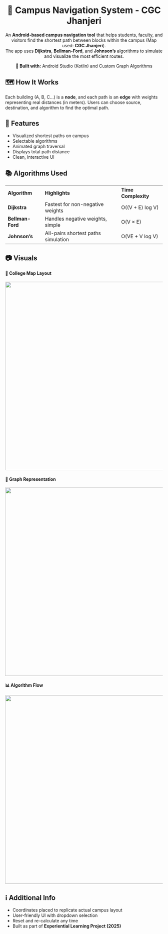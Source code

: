<h1 align="center">🧭 Campus Navigation System - CGC Jhanjeri</h1> <p align="center"> An <b>Android-based campus navigation tool</b> that helps students, faculty, and visitors find the shortest path between blocks within the campus (Map used: <b>CGC Jhanjeri</b>).<br> The app uses <b>Dijkstra</b>, <b>Bellman-Ford</b>, and <b>Johnson’s</b> algorithms to simulate and visualize the most efficient routes. </p> <p align="center"><b>📍 Built with:</b> Android Studio (Kotlin) and Custom Graph Algorithms</p>
<h2>🗺️ How It Works</h2>
Each building (A, B, C...) is a <b>node</b>, and each path is an <b>edge</b> with weights representing real distances (in meters).
Users can choose source, destination, and algorithm to find the optimal path.

<h2>📌 Features</h2> <ul> <li>Visualized shortest paths on campus</li> <li>Selectable algorithms</li> <li>Animated graph traversal</li> <li>Displays total path distance</li> <li>Clean, interactive UI</li> </ul>
<h2>📚 Algorithms Used</h2> <table> <tr> <th align="left">Algorithm</th> <th align="left">Highlights</th> <th align="left">Time Complexity</th> </tr> <tr> <td><b>Dijkstra</b></td> <td>Fastest for non-negative weights</td> <td>O((V + E) log V)</td> </tr> <tr> <td><b>Bellman-Ford</b></td> <td>Handles negative weights, simple</td> <td>O(V × E)</td> </tr> <tr> <td><b>Johnson’s</b></td> <td>All-pairs shortest paths simulation</td> <td>O(VE + V log V)</td> </tr> </table>
<h2>📷 Visuals</h2> <h4>🏫 College Map Layout</h4> <img src="assets/college_map.png" width="600"/> <h4>🔗 Graph Representation</h4> <img src="assets/campus_graph.png" width="600"/> <h4>📊 Algorithm Flow</h4> <img src="assets/algorithm_used.png" width="600"/>
<h2>ℹ️ Additional Info</h2> <ul> <li>Coordinates placed to replicate actual campus layout</li> <li>User-friendly UI with dropdown selection</li> <li>Reset and re-calculate any time</li> <li>Built as part of <b>Experiential Learning Project (2025)</b></li> </ul>

